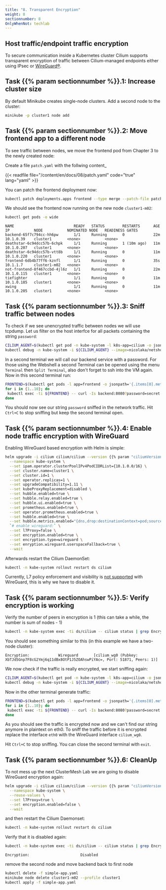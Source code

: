 ```yaml
---
title: "8. Transparent Encryption"
weight: 8
sectionnumber: 8
OnlyWhenNot: techlab
---
```

## Host traffic/endpoint traffic encryption

To secure communication inside a Kubernetes cluster Cilium supports transparent encryption of traffic between Cilium-managed endpoints either using IPsec or [WireGuard®](https://www.wireguard.com/).


## Task {{% param sectionnumber %}}.1: Increase cluster size

By default Minikube creates single-node clusters. Add a second node to the cluster:

```bash
minikube -p cluster1 node add
```


## Task {{% param sectionnumber %}}.2: Move frontend app to a different node

To see traffic between nodes, we move the frontend pod from Chapter 3 to the newly created node:

Create a file `patch.yaml` with the follwing content_

{{< readfile file="/content/en/docs/08/patch.yaml" code="true" lang="yaml" >}}

You can patch the frontend deployment now:

```bash
kubectl patch deployments.apps frontend --type merge --patch-file patch.yaml
```
We should see the frontend now running on the new node `cluster1-m02`:

```bash
kubectl get pods -o wide
```

```
NAME                           READY   STATUS        RESTARTS      AGE   IP           NODE           NOMINATED NODE   READINESS GATES
backend-65f7c794cc-hh6pw       1/1     Running       0             22m   10.1.0.39    cluster1       <none>           <none>
deathstar-6c94dcc57b-6chpk     1/1     Running       1 (10m ago)   11m   10.1.0.207   cluster1       <none>           <none>
deathstar-6c94dcc57b-vtt8b     1/1     Running       0             11m   10.1.0.220   cluster1       <none>           <none>
frontend-6db4b77ff6-kznfl      1/1     Running       0             35s   10.1.1.7     cluster1-m02   <none>           <none>
not-frontend-8f467ccbd-4jl6z   1/1     Running       0             22m   10.1.0.115   cluster1       <none>           <none>
tiefighter                     1/1     Running       0             11m   10.1.0.185   cluster1       <none>           <none>
xwing                          1/1     Running       0             11m   10.1.0.205   cluster1       <none>           <none>

```


## Task {{% param sectionnumber %}}.3:  Sniff traffic between nodes

To check if we see unencrypted traffic between nodes we will use tcpdump.
Let us filter on the host interfce for all packets containing the string `password`:

```bash
CILIUM_AGENT=$(kubectl get pod -n kube-system -l k8s-app=cilium -o jsonpath="{.items[0].metadata.name}")
kubectl debug -n kube-system -i ${CILIUM_AGENT} --image=nicolaka/netshoot -- tcpdump -ni eth0 -vv | grep password
```

In a second terminal we will call our backend service with a password. For those using the Webshell a second Terminal can be opened using the menu `Terminal` then `Split Terminal`, also don't forget to ssh into the VM again. Now in this second terminal run:

```bash
FRONTEND=$(kubectl get pods -l app=frontend -o jsonpath='{.items[0].metadata.name}')
for i in {1..10}; do
 kubectl exec -ti ${FRONTEND} -- curl -Is backend:8080?password=secret
done
```

You should now see our string `password` sniffed in the network traffic. Hit `Ctrl+C` to stop sniffing but keep the second terminal open.


## Task {{% param sectionnumber %}}.4:  Enable node traffic encryption with WireGuard

Enabling WireGuard based encryption with Helm is simple:

```bash
helm upgrade -i cilium cilium/cilium --version {{% param "ciliumVersion.postUpgrade" %}} \
  --namespace kube-system \
  --set ipam.operator.clusterPoolIPv4PodCIDRList={10.1.0.0/16} \
  --set cluster.name=cluster1 \
  --set cluster.id=1 \
  --set operator.replicas=1 \
  --set upgradeCompatibility=1.11 \
  --set kubeProxyReplacement=disabled \
  --set hubble.enabled=true \
  --set hubble.relay.enabled=true \
  --set hubble.ui.enabled=true \
  --set prometheus.enabled=true \
  --set operator.prometheus.enabled=true \
  --set hubble.enabled=true \
  --set hubble.metrics.enabled="{dns,drop:destinationContext=pod;sourceContext=pod,tcp,flow,port-distribution,icmp,http:destinationContext=pod}" \
  `# enable wireguard:` \
  --set l7Proxy=false \
  --set encryption.enabled=true \
  --set encryption.type=wireguard \
  --set enryption.wireguard.userspaceFallback=true \
  --wait
```

Afterwards restart the Cilium DaemonSet:


```bash
kubectl -n kube-system rollout restart ds cilium
```

Currently, L7 policy enforcement and visibility is [not supported](https://github.com/cilium/cilium/issues/15462) with WireGuard, this is why we have to disable it.


## Task {{% param sectionnumber %}}.5:  Verify encryption is working


Verify the number of peers in encryption is 1 (this can take a while, the number is sum of nodes - 1)
```bash
kubectl -n kube-system exec -ti ds/cilium -- cilium status | grep Encryption
```

You should see something similar to this (in this example we have a two-node cluster):

```
Encryption:             Wireguard       [cilium_wg0 (Pubkey: XbTJd5Gnp7F8cG2Ymj6q11dBx8OtP1J5ZOAhswPiYAc=, Port: 51871, Peers: 1)]
```

We now check if the traffic is really encrypted, we start sniffing again:

```bash
CILIUM_AGENT=$(kubectl get pod -n kube-system -l k8s-app=cilium -o jsonpath="{.items[0].metadata.name}")
kubectl debug -n kube-system -i ${CILIUM_AGENT} --image=nicolaka/netshoot -- tcpdump -ni eth0 -vv | grep password
```

Now in the other terminal generate traffic:

```bash
FRONTEND=$(kubectl get pods -l app=frontend -o jsonpath='{.items[0].metadata.name}')
for i in {1..10}; do
 kubectl exec -ti ${FRONTEND} -- curl -Is backend:8080?password=secret
done
```
As you should see the traffic is encrypted now and we can't find our string anymore in plaintext on eth0. To sniff the traffic before it is encrypted replace the interface `eth0` with the WireGuard interface `cilium_wg0`.

Hit `Ctrl+C` to stop sniffing. You can close the second terminal with `exit`.


## Task {{% param sectionnumber %}}.6: CleanUp

To not mess up the next ClusterMesh Lab we are going to disable WireGuard encryption again:

```bash
helm upgrade -i cilium cilium/cilium --version {{% param "ciliumVersion.postUpgrade" %}}\
  --namespace kube-system \
  --reuse-values \
  --set l7Proxy=true \
  --set encryption.enabled=false \
  --wait
```

and then restart the Cilium Daemonset:

```bash
kubectl -n kube-system rollout restart ds cilium
```

Verify that it is disabled again:

```bash
kubectl -n kube-system exec -ti ds/cilium -- cilium status | grep Encryption
```

```
Encryption:                       Disabled
```


remove the second node and move backend back to first node

```bash
kubectl delete -f simple-app.yaml
minikube node delete cluster1-m02 --profile cluster1
kubectl apply -f simple-app.yaml

```


